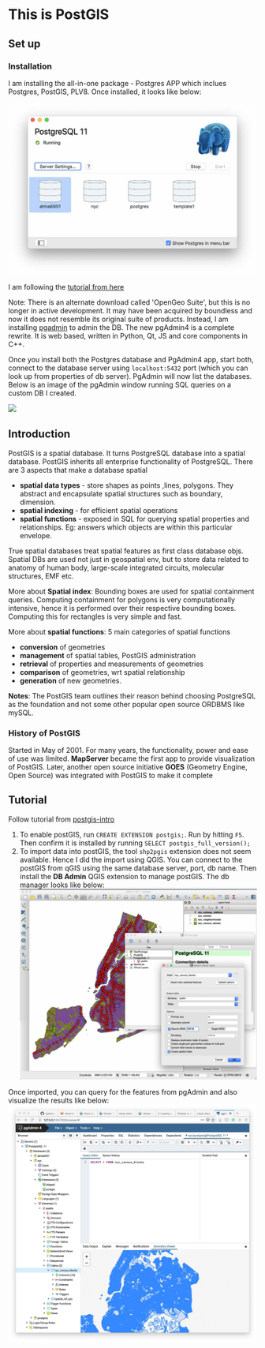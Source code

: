 # This is PostGIS
## Set up
### Installation
I am installing the all-in-one package - Postgres APP which inclues Postgres, PostGIS, PLV8. Once installed, it looks like below:

![](img/postgresql-1.jpg)

I am following the [tutorial from here](https://postgis.net/workshops/postgis-intro/)

Note: There is an alternate download called 'OpenGeo Suite', but this is no longer in active development. It may have been acquired by boundless and now it does not resemble its original suite of products. Instead, I am installing [pgadmin](https://www.pgadmin.org/download/) to admin the DB. The new pgAdmin4 is a complete rewrite. It is web based, written in Python, Qt, JS and core components in C++.

Once you install both the Postgres database and PgAdmin4 app, start both, connect to the database server using `localhost:5432` port (which you can look up from properties of db server). PgAdmin will now list the databases. Below is an image of the pgAdmin window running SQL queries on a custom DB I created.

![](img/pgAdmin-1.jpg)

## Introduction
PostGIS is a spatial database. It turns PostgreSQL database into a spatial database. PostGIS inherits all enterprise functionality of PostgreSQL. There are 3 aspects that make a database spatial
 - **spatial data types** - store shapes as points ,lines, polygons. They abstract and encapsulate spatial structures such as boundary, dimension.
 - **spatial indexing** - for efficient spatial operations
 - **spatial functions** - exposed in SQL for querying spatial properties and relationships. Eg: answers which objects are within this particular envelope.

True spatial databases treat spatial features as first class database objs. Spatial DBs are used not just in geospatial env, but to store data related to anatomy of human body, large-scale integrated circuits, molecular structures, EMF etc.

More about **Spatial index**: Bounding boxes are used for spatial containment queries. Computing containment for polygons is very computationally intensive, hence it is performed over their respective bounding boxes. Computing this for rectangles is very simple and fast.

More about **spatial functions**: 5 main categories of spatial functions
- **conversion** of geometries
- **management** of spatial tables, PostGIS administration
- **retrieval** of properties and measurements of geometries
- **comparison** of geometries, wrt spatial relationship
- **generation** of new geometries.

**Notes**: The PostGIS team outlines their reason behind choosing PostgreSQL as the foundation and not some other popular open source ORDBMS like mySQL.

### History of PostGIS
Started in May of 2001. For many years, the functionality, power and ease of use was limited. **MapServer** became the first app to provide visualization of PostGIS. Later, another open source initiative **GOES** (Geometry Engine, Open Source) was integrated with PostGIS to make it complete

## Tutorial
Follow tutorial from [postgis-intro](https://postgis.net/workshops/postgis-intro)

1. To enable postGIS, run `CREATE EXTENSION postgis;`. Run by hitting `F5`. Then confirm it is installed by running `SELECT postgis_full_version();`
2. To import data into postGIS, the tool `shp2pgis` extension does not seem available. Hence I did the import using QGIS. You can connect to the postGIS from qGIS using the same database server, port, db name. Then install the **DB Admin** QGIS extension to manage postGIS. The db manager looks like below:
   ![](img/qgis-to-postgis.jpg)

Once imported, you can query for the features from pgAdmin and also visualize the results like below:
![](img/postgis-query.jpg)